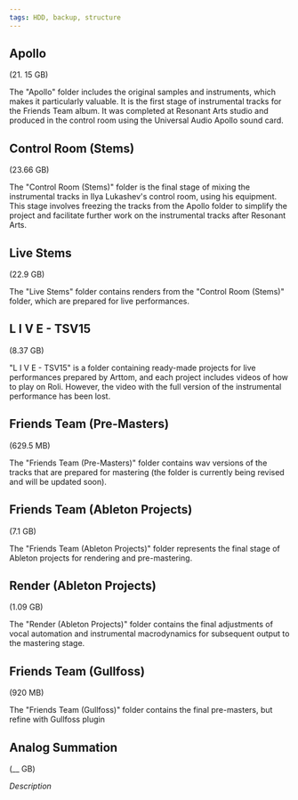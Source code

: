 ```yaml
---
tags: HDD, backup, structure
---
```


## Apollo 

(21. 15 GB)

The "Apollo" folder includes the original samples and instruments, which makes it particularly valuable. It is the first stage of instrumental tracks for the Friends Team album. It was completed at Resonant Arts studio and produced in the control room using the Universal Audio Apollo sound card.

## Control Room (Stems) 

(23.66 GB)

The "Control Room (Stems)" folder is the final stage of mixing the instrumental tracks in Ilya Lukashev's control room, using his equipment. This stage involves freezing the tracks from the Apollo folder to simplify the project and facilitate further work on the instrumental tracks after Resonant Arts.

## Live Stems

(22.9 GB)

The "Live Stems" folder contains renders from the "Control Room (Stems)" folder, which are prepared for live performances.

## L I V E - TSV15

(8.37 GB)

"L I V E - TSV15" is a folder containing ready-made projects for live performances prepared by Arttom, and each project includes videos of how to play on Roli. However, the video with the full version of the instrumental performance has been lost.

## Friends Team (Pre-Masters)

(629.5 MB)

The "Friends Team (Pre-Masters)" folder contains wav versions of the tracks that are prepared for mastering (the folder is currently being revised and will be updated soon).

## Friends Team (Ableton Projects)

(7.1 GB)

The "Friends Team (Ableton Projects)" folder represents the final stage of Ableton projects for rendering and pre-mastering.

## Render (Ableton Projects)

(1.09 GB)

The "Render (Ableton Projects)" folder contains the final adjustments of vocal automation and instrumental macrodynamics for subsequent output to the mastering stage.

## Friends Team (Gullfoss)

(920 MB)

The "Friends Team (Gullfoss)" folder contains the final pre-masters, but refine with Gullfoss plugin

## Analog Summation

(__ GB)

*Description*
